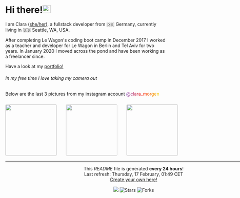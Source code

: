 <h1>Hi there!<img src="https://media.giphy.com/media/hvRJCLFzcasrR4ia7z/giphy.gif" width="25px"></h1>

<p>I am Clara (<a href="https://pronoun.is/she" target="_blank">she/her</a>), a fullstack developer from 🇩🇪 Germany, currently living in 🇺🇸 Seattle, WA, USA.</p>
<p>After completing Le Wagon's coding boot camp in December 2017 I worked as a teacher and developer
for Le Wagon in Berlin and Tel Aviv for two years.
In January 2020 I moved across the pond and have been working as a freelancer since.
</p>

Have a look at my <a href="https://www.claramorgeneyer.com" target="_blank">portfolio!</a>

<h6>In my free time I love taking my camera out</h6>
  <p>Below are the last 3 pictures from my instagram account
  <a href="https://www.instagram.com/clara_morgen/" target="_blank" style="background: #7D36AF;
                                                                            background: -webkit-linear-gradient(to right, #7D36AF 0%, #F81500 50%, #F6D400 100%);
                                                                            background: -moz-linear-gradient(to right, #7D36AF 0%, #F81500 50%, #F6D400 100%);
                                                                            background: linear-gradient(to right, #7D36AF 0%, #F81500 50%, #F6D400 100%);
                                                                            -webkit-background-clip: text;
                                                                            -webkit-text-fill-color: transparent;
">
    @clara_morgen
  </a>

  <div style="width: 800; margin: 0 auto; margin-top: 25px;">
    <img width="160" src="https:&#x2F;&#x2F;cdn1.picuki.com&#x2F;hosted-by-instagram&#x2F;q&#x3D;0exhNuNYnjBcaS3SYdxKjf8fx+9wWgxSZ60STLepjSVmIR1vLHOapZA0mpCj4yRwKwVlASuRY3w45JUrWUIFCFdlb0XBSLyIUj5Q6q2GVeum02R5t5FllPcyKXUAZ3Gs%7C%7CsMuV2XEBHRMRqhBX%7C%7CmgresR%7C%7C%7C%7CLnaVkErzSVM7BHm28F6Zv0Afcincd03azJilvitLs%7C%7CJwJC5jYyJ0YmttjUvncTRe6hf586pqV5T7kfnsYC+e7j1Sa3HCsVdW1BFDGL59qRzKg8iyDXez07pnCEHp9odx4Sg0+8li58vb03vZXkMYlghN8at6SHYWElfk1KhlJtk5bgwG6ZLm+hghMC%7C%7CEHnmqOJWc0+gbHpP+aETNLn6TnRapLyGo5AZV8tP8jvam%7C%7C+BPKVIM9LvbsZTskI2FvoplTsJ5bWjko3OztJvCeCCM8nQfubnPw&#x3D;" style="border-radius: 3px; margin-right: 25px;"/>
    <img width="160" src="https:&#x2F;&#x2F;cdn1.picuki.com&#x2F;hosted-by-instagram&#x2F;q&#x3D;0exhNuNYnjBcaS3SYdxKjf8fx+9wWgxSZ60STLepjSVmIR1vLHOapZA0mpCj4yRwKwVlASuRYz1n544rVVtQDT1zPkHdQLKATj5R6K+aVu%7C%7CN0jFm8JFik703LXcXZ36s8McpOzjYMTIfQeoEH%7C%7Cb2rvUV8PvwazQFuDSQNOUtzCVG%7C%7CMm0X51wm8Qf8fTT0FOzv9R3GzNJzWM1eVorrdPOrzQeEe3pKJ859O90QrkFhNQR6uj8mij2EmInPVFwFA+cu5+czr5Twxzmdwo382L6T7k0LnkIqXGqhz8QirN427XzJcto3fNlkILRSDYqWE5KhjVP1pe+lX6aJTTv0EsPkzDs44foV+wgntjbJtiQbPixmhnCbOSNO+hlUVAsAt2HYG70D+aSI%7C%7CEPzq9aTPNM5hi69VvrJuDRiDImXHN1jTe0H5t0Hqqfwqn8oQ&#x3D;&#x3D;" style="border-radius: 3px; margin-right: 25px;" />
    <img width="160" src="https:&#x2F;&#x2F;cdn1.picuki.com&#x2F;hosted-by-instagram&#x2F;q&#x3D;0exhNuNYnjBcaS3SYdxKjf8fx+9wWgxSZ60STLepjSVmIR1vLHOapZA0mpCj4yRwKwVlASuRY3w45JUrWUIFCFdlb0XBSLOAUj5Q6q2GVeum02R5t5FllPcyKXUAZ3Gv8MEkVmLCBHROTKpGWvuir+Mf+vrnbFkHrjSXPbZKn2QE5ZT8CvMnn8V33azJilvitLs%7C%7CJwJC5jYyJ0YmttjUvncTRe6hf586pqV5T7kfnsYC+e7j1Sa3HCsVdW1BFDGL59qQz6g8iyDXez07pjOAUaMEIF9HhATvli58i986qafkMYlghN8at6SHYWElfk1KhlJtk5bgwG6ZLm+hghMC%7C%7CEHnmrvoIPMDkK%7C%7CPNMa8R47c+3LiUefdR4loXnxZFdnURHTfJKKmBupuxJsZE+8I2FvoplTsJ5LRiEc3OztJvCeCCM8nQfubnPw&#x3D;" style="border-radius: 3px; margin-right: 25px;" />
  </p>

------------
<p align="center">This <i>README</i> file is generated <b>every 24 hours</b>!</br>Last refresh: Thursday, 17 February, 01:49 CET<br /><a href="https://medium.com/@th.guibert/how-to-create-a-self-updating-readme-md-for-your-github-profile-f8b05744ca91">Create your own here!</a></p>
<p align="center"><img src="https://github.com/thmsgbrt/thmsgbrt/workflows/README%20build/badge.svg" /> <img alt="Stars" src="https://img.shields.io/github/stars/thmsgbrt/thmsgbrt?style=flat-square&labelColor=343b41"/> <img alt="Forks" src="https://img.shields.io/github/forks/thmsgbrt/thmsgbrt?style=flat-square&labelColor=343b41"/></p>

